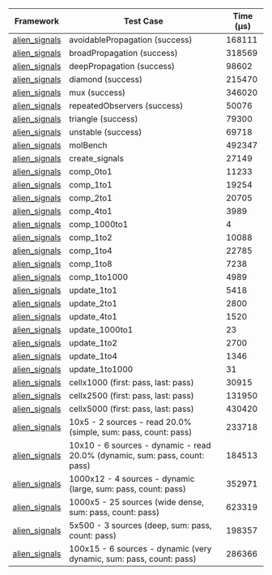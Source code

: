 | Framework | Test Case | Time (μs) |
| --- | --- | --- |
| [alien_signals](https://github.com/medz/alien-signals-dart) | avoidablePropagation (success) | 168111 |
| [alien_signals](https://github.com/medz/alien-signals-dart) | broadPropagation (success) | 318569 |
| [alien_signals](https://github.com/medz/alien-signals-dart) | deepPropagation (success) | 98602 |
| [alien_signals](https://github.com/medz/alien-signals-dart) | diamond (success) | 215470 |
| [alien_signals](https://github.com/medz/alien-signals-dart) | mux (success) | 346020 |
| [alien_signals](https://github.com/medz/alien-signals-dart) | repeatedObservers (success) | 50076 |
| [alien_signals](https://github.com/medz/alien-signals-dart) | triangle (success) | 79300 |
| [alien_signals](https://github.com/medz/alien-signals-dart) | unstable (success) | 69718 |
| [alien_signals](https://github.com/medz/alien-signals-dart) | molBench | 492347 |
| [alien_signals](https://github.com/medz/alien-signals-dart) | create_signals | 27149 |
| [alien_signals](https://github.com/medz/alien-signals-dart) | comp_0to1 | 11233 |
| [alien_signals](https://github.com/medz/alien-signals-dart) | comp_1to1 | 19254 |
| [alien_signals](https://github.com/medz/alien-signals-dart) | comp_2to1 | 20705 |
| [alien_signals](https://github.com/medz/alien-signals-dart) | comp_4to1 | 3989 |
| [alien_signals](https://github.com/medz/alien-signals-dart) | comp_1000to1 | 4 |
| [alien_signals](https://github.com/medz/alien-signals-dart) | comp_1to2 | 10088 |
| [alien_signals](https://github.com/medz/alien-signals-dart) | comp_1to4 | 22785 |
| [alien_signals](https://github.com/medz/alien-signals-dart) | comp_1to8 | 7238 |
| [alien_signals](https://github.com/medz/alien-signals-dart) | comp_1to1000 | 4989 |
| [alien_signals](https://github.com/medz/alien-signals-dart) | update_1to1 | 5418 |
| [alien_signals](https://github.com/medz/alien-signals-dart) | update_2to1 | 2800 |
| [alien_signals](https://github.com/medz/alien-signals-dart) | update_4to1 | 1520 |
| [alien_signals](https://github.com/medz/alien-signals-dart) | update_1000to1 | 23 |
| [alien_signals](https://github.com/medz/alien-signals-dart) | update_1to2 | 2700 |
| [alien_signals](https://github.com/medz/alien-signals-dart) | update_1to4 | 1346 |
| [alien_signals](https://github.com/medz/alien-signals-dart) | update_1to1000 | 31 |
| [alien_signals](https://github.com/medz/alien-signals-dart) | cellx1000 (first: pass, last: pass) | 30915 |
| [alien_signals](https://github.com/medz/alien-signals-dart) | cellx2500 (first: pass, last: pass) | 131950 |
| [alien_signals](https://github.com/medz/alien-signals-dart) | cellx5000 (first: pass, last: pass) | 430420 |
| [alien_signals](https://github.com/medz/alien-signals-dart) | 10x5 - 2 sources - read 20.0% (simple, sum: pass, count: pass) | 233718 |
| [alien_signals](https://github.com/medz/alien-signals-dart) | 10x10 - 6 sources - dynamic - read 20.0% (dynamic, sum: pass, count: pass) | 184513 |
| [alien_signals](https://github.com/medz/alien-signals-dart) | 1000x12 - 4 sources - dynamic (large, sum: pass, count: pass) | 352971 |
| [alien_signals](https://github.com/medz/alien-signals-dart) | 1000x5 - 25 sources (wide dense, sum: pass, count: pass) | 623319 |
| [alien_signals](https://github.com/medz/alien-signals-dart) | 5x500 - 3 sources (deep, sum: pass, count: pass) | 198357 |
| [alien_signals](https://github.com/medz/alien-signals-dart) | 100x15 - 6 sources - dynamic (very dynamic, sum: pass, count: pass) | 286366 |

